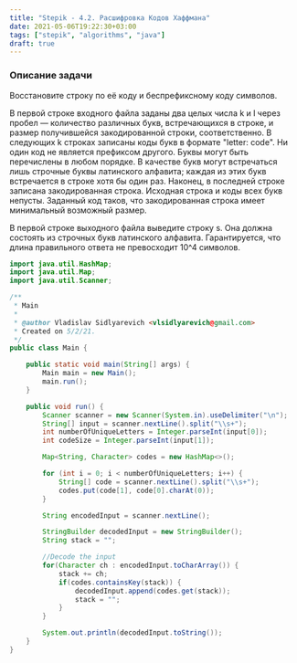 ```yaml
---
title: "Stepik - 4.2. Расшифровка Кодов Хаффмана"
date: 2021-05-06T19:22:30+03:00
tags: ["stepik", "algorithms", "java"]
draft: true
---
```


### Описание задачи

Восстановите строку по её коду и беспрефиксному коду символов.

В первой строке входного файла заданы два целых числа k и l через пробел — количество различных букв, 
встречающихся в строке, и размер получившейся закодированной строки, соответственно. 
В следующих k строках записаны коды букв в формате "letter: code". Ни один код не является префиксом другого. 
Буквы могут быть перечислены в любом порядке. В качестве букв могут встречаться лишь строчные буквы латинского алфавита;
каждая из этих букв встречается в строке хотя бы один раз. Наконец, в последней строке записана закодированная строка.
Исходная строка и коды всех букв непусты. Заданный код таков, что закодированная строка имеет минимальный возможный размер.

В первой строке выходного файла выведите строку s. Она должна состоять из строчных букв латинского алфавита. 
Гарантируется, что длина правильного ответа не превосходит 10^4 символов.

```java
import java.util.HashMap;
import java.util.Map;
import java.util.Scanner;

/**
 * Main
 *
 * @author Vladislav Sidlyarevich <vlsidlyarevich@gmail.com>
 * Created on 5/2/21.
 */
public class Main {

    public static void main(String[] args) {
        Main main = new Main();
        main.run();
    }

    public void run() {
        Scanner scanner = new Scanner(System.in).useDelimiter("\n");
        String[] input = scanner.nextLine().split("\\s+");
        int numberOfUniqueLetters = Integer.parseInt(input[0]);
        int codeSize = Integer.parseInt(input[1]);

        Map<String, Character> codes = new HashMap<>();

        for (int i = 0; i < numberOfUniqueLetters; i++) {
            String[] code = scanner.nextLine().split("\\s+");
            codes.put(code[1], code[0].charAt(0));
        }

        String encodedInput = scanner.nextLine();

        StringBuilder decodedInput = new StringBuilder();
        String stack = "";

        //Decode the input
        for(Character ch : encodedInput.toCharArray()) {
            stack += ch;
            if(codes.containsKey(stack)) {
                decodedInput.append(codes.get(stack));
                stack = "";
            }
        }

        System.out.println(decodedInput.toString());
    }
}
```